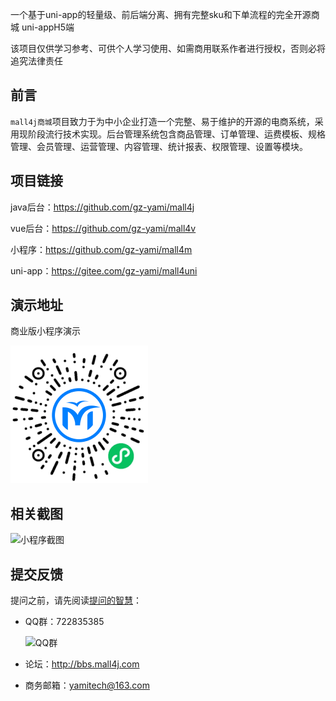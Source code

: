 一个基于uni-app的轻量级、前后端分离、拥有完整sku和下单流程的完全开源商城 uni-appH5端



该项目仅供学习参考、可供个人学习使用、如需商用联系作者进行授权，否则必将追究法律责任



## 前言

`mall4j商城`项目致力于为中小企业打造一个完整、易于维护的开源的电商系统，采用现阶段流行技术实现。后台管理系统包含商品管理、订单管理、运费模板、规格管理、会员管理、运营管理、内容管理、统计报表、权限管理、设置等模块。



## 项目链接

java后台：https://github.com/gz-yami/mall4j

vue后台：https://github.com/gz-yami/mall4v

小程序：https://github.com/gz-yami/mall4m

uni-app：https://gitee.com/gz-yami/mall4uni



## 演示地址

商业版小程序演示

![输入图片说明](../screenshot/%E5%AE%87%E5%AE%99%E7%89%88%E5%B0%8F%E7%A8%8B%E5%BA%8F.png)



## 相关截图

![小程序截图](https://images.gitee.com/uploads/images/2019/0706/085234_4eb7509b_5094767.jpeg "小程序截图")



## 提交反馈

提问之前，请先阅读[提问的智慧](https://github.com/ryanhanwu/How-To-Ask-Questions-The-Smart-Way/blob/master/README-zh_CN.md)：

- QQ群：722835385

  ![QQ群](https://gitee.com/gz-yami/mall4j/raw/master/screenshot/qqGroup.png)

- 论坛：<http://bbs.mall4j.com>

- 商务邮箱：yamitech@163.com
